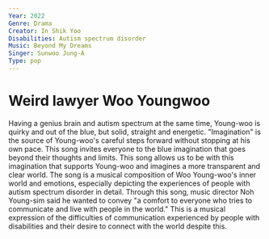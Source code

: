 ```yaml
---
Year: 2022
Genre: Drama
Creator: In Shik Yoo
Disabilities: Autism spectrum disorder
Music: Beyond My Dreams
Singer: Sunwoo Jung-A
Type: pop
---
```


 # Weird lawyer Woo Youngwoo

 Having a genius brain and autism spectrum at the same time, Young-woo is quirky and out of the blue, but solid, straight and energetic. "Imagination" is the source of Young-woo's careful steps forward without stopping at his own pace. This song invites everyone to the blue imagination that goes beyond their thoughts and limits. This song allows us to be with this imagination that supports Young-woo and imagines a more transparent and clear world.
The song is a musical composition of Woo Young-woo's inner world and emotions, especially depicting the experiences of people with autism spectrum disorder in detail. Through this song, music director Noh Young-sim said he wanted to convey "a comfort to everyone who tries to communicate and live with people in the world." This is a musical expression of the difficulties of communication experienced by people with disabilities and their desire to connect with the world despite this.
 
